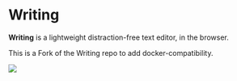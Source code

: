 Writing
=======

**Writing** is a lightweight distraction-free text editor, in the browser.

This is a Fork of the Writing repo to add docker-compatibility.

<img src="http://i.imgur.com/c56hDwi.gif" />
